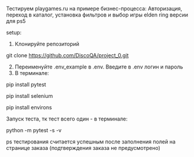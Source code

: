 Тестируем playgames.ru
на примере бизнес-процесса:
Авторизация, переход в каталог, установка фильтров и выбор игры elden ring версии для ps5

setup:
1. Клонируйте репозиторий

git clone https://github.com/DiscoQA/project_0.git

2. Переименуйте .env_example в .env. Введите в .env логин и пароль
3. В терминале:

pip install pytest

pip install selenium

pip install environs

Запуск теста, тк тест всего один - в терминале:

python -m pytest -s -v


ps тестирования считается успешным после заполнения полей на странице заказа (подтверждения заказа не предусмотрено)
